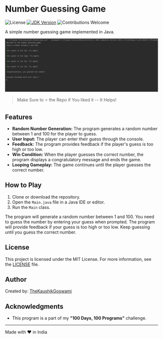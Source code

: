 # Number Guessing Game

![License](https://img.shields.io/badge/license-MIT-blue.svg?style=flat-square)
[![JDK Version](https://img.shields.io/badge/JDK-20-red.svg?style=flat-square)](https://www.oracle.com/java/technologies/javase-jdk11-downloads.html)
![Contributions Welcome](https://img.shields.io/badge/Contributions-Welcome-brightgreen.svg?style=flat-square)

A simple number guessing game implemented in Java.

![Number Guessing Game](./screenshots/number_guessing.png)

> Make Sure to ⭐ the Repo if You liked it -- It Helps!

## Features

- **Random Number Generation:** The program generates a random number between 1 and 100 for the player to guess.
- **User Input:** The player can enter their guess through the console.
- **Feedback:** The program provides feedback if the player's guess is too high or too low.
- **Win Condition:** When the player guesses the correct number, the program displays a congratulatory message and ends the game.
- **Looping Gameplay:** The game continues until the player guesses the correct number.

## How to Play

1. Clone or download the repository.
2. Open the `Main.java` file in a Java IDE or editor.
3. Run the `Main` class.

The program will generate a random number between 1 and 100. You need to guess the number by entering your guess when prompted. The program will provide feedback if your guess is too high or too low. Keep guessing until you guess the correct number.

## License

This project is licensed under the MIT License. For more information, see the [LICENSE](https://github.com/TheKaushikGoswami/100-Days-100-Programs/blob/main/LICENSE) file.

## Author

Created by: [TheKaushikGoswami](https://github.com/TheKaushikGoswami)

## Acknowledgments

- This program is a part of my **"100 Days, 100 Programs"** challenge.

---

Made with ❤️ in India

